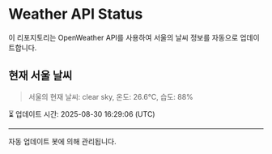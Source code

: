 
# Weather API Status

이 리포지토리는 OpenWeather API를 사용하여 서울의 날씨 정보를 자동으로 업데이트합니다.

## 현재 서울 날씨
> 서울의 현재 날씨: clear sky, 온도: 26.6°C, 습도: 88%

⏳ 업데이트 시간: 2025-08-30 16:29:06 (UTC)

---
자동 업데이트 봇에 의해 관리됩니다.
